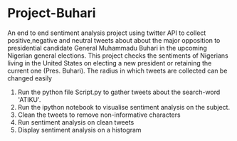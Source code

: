 # Project-Buhari
An end to end sentiment analysis project using twitter API to collect positive,negative and neutral tweets about about the major opposition to presidential candidate General Muhammadu Buhari in the upcoming Nigerian general elections.
This project checks the sentiments of Nigerians living in the United States on electing a new president or retaining the current one (Pres. Buhari). The radius in which tweets are collected can be changed easily

1. Run the python file Script.py to gather tweets about the search-word 'ATIKU'.
2. Run the ipython notebook to visualise sentiment analysis on the subject.
3. Clean the tweets to remove non-informative characters
4. Run sentiment analysis on clean tweets 
5. Display sentiment analysis on a histogram
